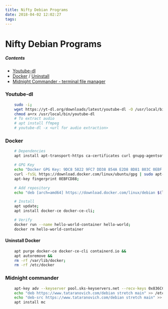 ```yaml
---
title: Nifty Debian Programs
date: 2018-04-02 12:02:27
tags: 
---
```


# Nifty Debian Programs

##### Contents

* [Youtube-dl](#youtube-dl)
* [Docker](#docker) / [Uninstall](#uninstall-docker)
* [Midnight Commander - terminal file manager](#midnight-commander)

### Youtube-dl

```bash
    sudo -i;
    wget https://yt-dl.org/downloads/latest/youtube-dl -O /usr/local/bin/youtube-dl &&
    chmod a+rx /usr/local/bin/youtube-dl
    # To extract audio
    # apt install ffmpeg
    # youtube-dl -x <url for audio extraction>
```


### Docker
```bash
    # Dependencies
    apt install apt-transport-https ca-certificates curl gnupg-agentsoftware-properties-common;

    # GPG Key
    echo "Docker GPG Key: 9DC8 5822 9FC7 DD38 854A E2D8 8D81 803C 0EBF CD88";
    curl -fsSL https://download.docker.com/linux/ubuntu/gpg | sudo apt-key add - &&
    apt-key fingerprint 0EBFCD88;

    # Add repository
    echo "deb [arch=amd64] https://download.docker.com/linux/debian $(lsb_release -cs) stable" > /etc/apt/sources.list.d/docker.list;

    # Install
    apt update;
    apt install docker-ce docker-ce-cli;

    # Verify
    docker run --name hello-world-container hello-world;
    docker rm hello-world-container
```

#### Uninstall Docker
```bash
    apt purge docker-ce docker-ce-cli containerd.io &&
    apt autoremove &&
    rm -rf /var/lib/docker;
    rm -rf /etc/docker
```


### Midnight commander
```bash
    apt-key adv --keyserver pool.sks-keyservers.net --recv-keys 0x836CC41976FB442E &&
    echo "deb https://www.tataranovich.com/debian stretch main" >> /etc/apt/source.list;
    echo "deb-src https://www.tataranovich.com/debian stretch main" >> /etc/apt/source.list;
    apt install mc
```
